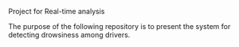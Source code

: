 Project for Real-time analysis

The purpose of the following repository is to present the system for detecting drowsiness among drivers.
